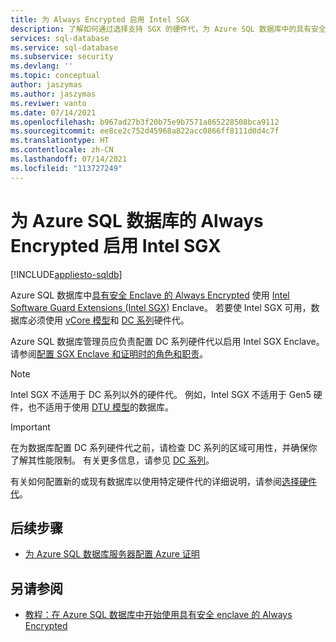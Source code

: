 ```yaml
---
title: 为 Always Encrypted 启用 Intel SGX
description: 了解如何通过选择支持 SGX 的硬件代，为 Azure SQL 数据库中的具有安全 Enclave 的 Always Encrypted 启用 Intel SGX。
services: sql-database
ms.service: sql-database
ms.subservice: security
ms.devlang: ''
ms.topic: conceptual
author: jaszymas
ms.author: jaszymas
ms.reviwer: vanto
ms.date: 07/14/2021
ms.openlocfilehash: b967ad27b3f20b75e9b7571a865228508bca9112
ms.sourcegitcommit: ee8ce2c752d45968a822acc0866ff8111d0d4c7f
ms.translationtype: HT
ms.contentlocale: zh-CN
ms.lasthandoff: 07/14/2021
ms.locfileid: "113727249"
---
```

# <a name="enable-intel-sgx-for-always-encrypted-for-your-azure-sql-database"></a>为 Azure SQL 数据库的 Always Encrypted 启用 Intel SGX 

[!INCLUDE[appliesto-sqldb](../includes/appliesto-sqldb.md)]


Azure SQL 数据库中[具有安全 Enclave 的 Always Encrypted](/sql/relational-databases/security/encryption/always-encrypted-enclaves) 使用 [Intel Software Guard Extensions (Intel SGX)](https://itpeernetwork.intel.com/microsoft-azure-confidential-computing/) Enclave。 若要使 Intel SGX 可用，数据库必须使用 [vCore 模型](service-tiers-vcore.md)和 [DC 系列](service-tiers-sql-database-vcore.md#dc-series)硬件代。

Azure SQL 数据库管理员应负责配置 DC 系列硬件代以启用 Intel SGX Enclave。 请参阅[配置 SGX Enclave 和证明时的角色和职责](always-encrypted-enclaves-plan.md#roles-and-responsibilities-when-configuring-sgx-enclaves-and-attestation)。

> [!NOTE]
> Intel SGX 不适用于 DC 系列以外的硬件代。 例如，Intel SGX 不适用于 Gen5 硬件，也不适用于使用 [DTU 模型](service-tiers-dtu.md)的数据库。

> [!IMPORTANT]
> 在为数据库配置 DC 系列硬件代之前，请检查 DC 系列的区域可用性，并确保你了解其性能限制。 有关更多信息，请参见 [DC 系列](service-tiers-sql-database-vcore.md#dc-series)。

有关如何配置新的或现有数据库以使用特定硬件代的详细说明，请参阅[选择硬件代](service-tiers-sql-database-vcore.md#selecting-a-hardware-generation)。
   
## <a name="next-steps"></a>后续步骤

- [为 Azure SQL 数据库服务器配置 Azure 证明](always-encrypted-enclaves-configure-attestation.md)

## <a name="see-also"></a>另请参阅

- [教程：在 Azure SQL 数据库中开始使用具有安全 enclave 的 Always Encrypted](always-encrypted-enclaves-getting-started.md)